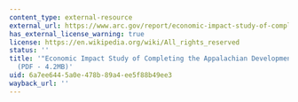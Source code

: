 ```yaml
---
content_type: external-resource
external_url: https://www.arc.gov/report/economic-impact-study-of-completing-the-appalachian-development-highway-system/
has_external_license_warning: true
license: https://en.wikipedia.org/wiki/All_rights_reserved
status: ''
title: '"Economic Impact Study of Completing the Appalachian Development Highway System."
  (PDF - 4.2MB)'
uid: 6a7ee644-5a0e-478b-89a4-ee5f88b49ee3
wayback_url: ''
---
```


